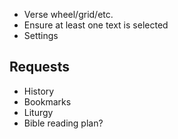 * Verse wheel/grid/etc.
* Ensure at least one text is selected
* Settings

Requests
--------

* History
* Bookmarks
* Liturgy
* Bible reading plan?
